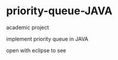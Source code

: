# priority-queue-JAVA

academic project

implement priority queue in JAVA


open with eclipse to see
